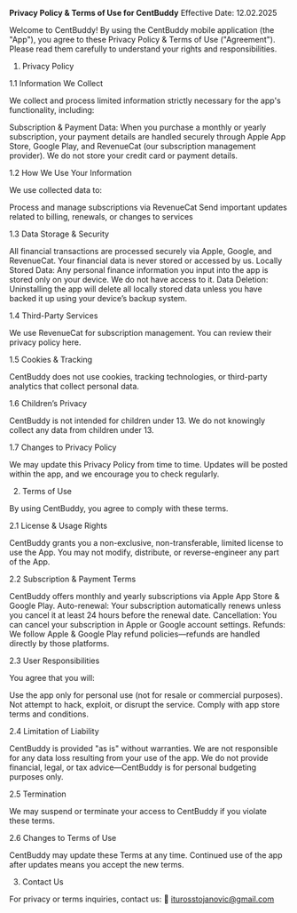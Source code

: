 **Privacy Policy & Terms of Use for CentBuddy**
Effective Date: 12.02.2025

Welcome to CentBuddy! By using the CentBuddy mobile application (the "App"), you agree to these Privacy Policy & Terms of Use ("Agreement"). Please read them carefully to understand your rights and responsibilities.

1. Privacy Policy

1.1 Information We Collect

We collect and process limited information strictly necessary for the app's functionality, including:

Subscription & Payment Data: When you purchase a monthly or yearly subscription, your payment details are handled securely through Apple App Store, Google Play, and RevenueCat (our subscription management provider). We do not store your credit card or payment details.

1.2 How We Use Your Information

We use collected data to:

Process and manage subscriptions via RevenueCat
Send important updates related to billing, renewals, or changes to services

1.3 Data Storage & Security

All financial transactions are processed securely via Apple, Google, and RevenueCat.
Your financial data is never stored or accessed by us.
Locally Stored Data: Any personal finance information you input into the app is stored only on your device. We do not have access to it.
Data Deletion: Uninstalling the app will delete all locally stored data unless you have backed it up using your device’s backup system.

1.4 Third-Party Services

We use RevenueCat for subscription management. You can review their privacy policy here.

1.5 Cookies & Tracking

CentBuddy does not use cookies, tracking technologies, or third-party analytics that collect personal data.

1.6 Children’s Privacy

CentBuddy is not intended for children under 13. We do not knowingly collect any data from children under 13.

1.7 Changes to Privacy Policy

We may update this Privacy Policy from time to time. Updates will be posted within the app, and we encourage you to check regularly.

2. Terms of Use

By using CentBuddy, you agree to comply with these terms.

2.1 License & Usage Rights

CentBuddy grants you a non-exclusive, non-transferable, limited license to use the App.
You may not modify, distribute, or reverse-engineer any part of the App.

2.2 Subscription & Payment Terms

CentBuddy offers monthly and yearly subscriptions via Apple App Store & Google Play.
Auto-renewal: Your subscription automatically renews unless you cancel it at least 24 hours before the renewal date.
Cancellation: You can cancel your subscription in Apple or Google account settings.
Refunds: We follow Apple & Google Play refund policies—refunds are handled directly by those platforms.

2.3 User Responsibilities

You agree that you will:

Use the app only for personal use (not for resale or commercial purposes).
Not attempt to hack, exploit, or disrupt the service.
Comply with app store terms and conditions.

2.4 Limitation of Liability

CentBuddy is provided "as is" without warranties.
We are not responsible for any data loss resulting from your use of the app.
We do not provide financial, legal, or tax advice—CentBuddy is for personal budgeting purposes only.

2.5 Termination

We may suspend or terminate your access to CentBuddy if you violate these terms.

2.6 Changes to Terms of Use

CentBuddy may update these Terms at any time. Continued use of the app after updates means you accept the new terms.

3. Contact Us

For privacy or terms inquiries, contact us:
📧 iturosstojanovic@gmail.com
